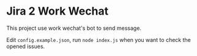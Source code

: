 # Jira 2 Work Wechat

This project use work wechat's bot to send message.

Edit `config.example.json`, run `node index.js` when you want to check the opened issues.

